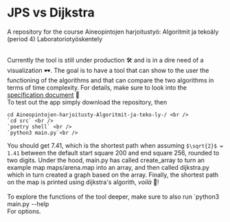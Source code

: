 # JPS vs Dijkstra
A repository for the course Aineopintojen harjoitustyö: Algoritmit ja tekoäly (period 4) Laboratoriotyöskentely<br /><br />

Currently the tool is still under production 🛠️ and is in a dire need of a visualization 🕶️. The goal is to have a tool that can show to the user the functioning of the algorithms and that can compare the two algorithms in terms of time complexity. For details, make sure to look into the [specification document](https://github.com/jakubgrad/Aineopintojen-harjoitusty-Algoritmit-ja-teko-ly-/blob/main/documentation/specification%20document.md) 📎<br />
To test out the app simply download the repository, then <br />
```
cd Aineopintojen-harjoitusty-Algoritmit-ja-teko-ly-/ <br />
`cd src` <br />
`poetry shell` <br />
`python3 main.py`<br />
```
You should get 7.41, which is the shortest path when assuming `$\sqrt{2}$ = 1.41` between the default start square 200 and end square 256, rounded to two digits. Under the hood, main.py has called create_array to turn an example map maps/arena.map into an array, and then called dijkstra.py which in turn created a graph based on the array. Finally, the shortest path on the map is printed using dijkstra's algorith, *voilà* 🥖!<br /><br />
To explore the functions of the tool deeper, make sure to also run 
`python3 main.py --help<br/>
For options.
